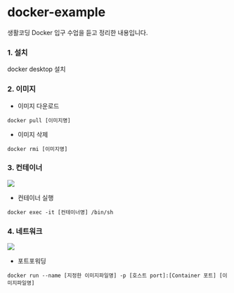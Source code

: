 # docker-example
생활코딩 Docker 입구 수업을 듣고 정리한 내용입니다.

### 1. 설치
docker desktop 설치

### 2. 이미지
- 이미지 다운로드
```
docker pull [이미지명]
```
- 이미지 삭제
```
docker rmi [이미지명] 
```
### 3. 컨테이너
![](https://user-images.githubusercontent.com/61075048/151774366-b2ece034-3ec3-44d6-8f5c-35e8beac2d4e.png)
- 컨테이너 실행
```
docker exec -it [컨테이너명] /bin/sh
```
### 4. 네트워크
![](https://images.velog.io/images/eunz_juu/post/b9d51bf4-6063-4678-a9a5-ed39bf3206a6/image%20(1).png)
- 포트포워딩 
```
docker run --name [지정한 이미지파일명] -p [호스트 port]:[Container 포트] [이미지파일명]
```
